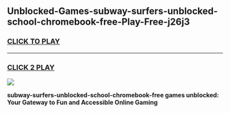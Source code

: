 
## Unblocked-Games-subway-surfers-unblocked-school-chromebook-free-Play-Free-j26j3
<h3>
<a href="https://premium76.site?title=subway-surfers-unblocked-school-chromebook-free&ref=21A">CLICK TO PLAY</a></h3>
<hr>

<h3>
<a href="https://premium76.site?title=subway-surfers-unblocked-school-chromebook-free&ref=21A">CLICK 2 PLAY</a>
  
</h3>

<a href="https://premium76.site?title=subway-surfers-unblocked-school-chromebook-free&ref=21A"><img src="https://clearcache.store/games.png"></a>


**subway-surfers-unblocked-school-chromebook-free games unblocked: Your Gateway to Fun and Accessible Online Gaming**

